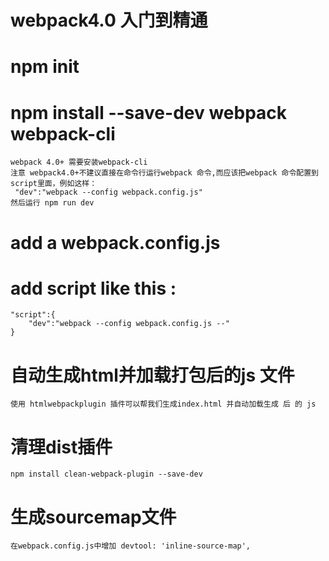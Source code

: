 # webpack4.0 入门到精通

# npm init 

# npm install --save-dev webpack webpack-cli 
    webpack 4.0+ 需要安装webpack-cli
    注意 webpack4.0+不建议直接在命令行运行webpack 命令,而应该把webpack 命令配置到script里面，例如这样：
     "dev":"webpack --config webpack.config.js"
    然后运行 npm run dev

# add a webpack.config.js

# add script like this :
    "script":{
        "dev":"webpack --config webpack.config.js --"
    }

# 自动生成html并加载打包后的js 文件 
    使用 htmlwebpackplugin 插件可以帮我们生成index.html 并自动加载生成 后 的 js

# 清理dist插件
    npm install clean-webpack-plugin --save-dev

# 生成sourcemap文件
    在webpack.config.js中增加 devtool: 'inline-source-map',